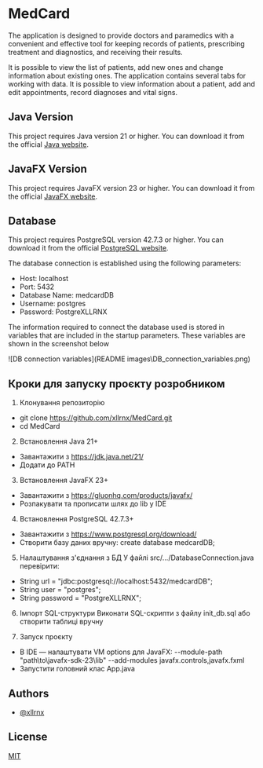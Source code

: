 
# MedCard

The application is designed to provide doctors and paramedics with a convenient and effective tool for keeping records of patients, prescribing treatment and diagnostics, and receiving their results. 

It is possible to view the list of patients, add new ones and change information about existing ones. The application contains several tabs for working with data. It is possible to view information about a patient, add and edit appointments, record diagnoses and vital signs. 


## Java Version
This project requires Java version 21 or higher. You can download it from the official [Java website](https://www.oracle.com/java/technologies/downloads/).

## JavaFX Version
This project requires JavaFX version 23 or higher. You can download it from the official [JavaFX website](https://openjfx.io/).

## Database
This project requires PostgreSQL version 42.7.3 or higher. You can download it from the official [PostgreSQL website](https://www.postgresql.org/download/).

The database connection is established using the following parameters:
- Host: localhost
- Port: 5432
- Database Name: medcardDB
- Username: postgres
- Password: PostgreXLLRNX

The information required to connect the database used is stored in variables that are included in the startup parameters. These variables are shown in the screenshot below

![DB connection variables](README images\DB_connection_variables.png)



## Кроки для запуску проєкту розробником
1. Клонування репозиторію
- git clone https://github.com/xllrnx/MedCard.git
- cd MedCard

2. Встановлення Java 21+
- Завантажити з https://jdk.java.net/21/
- Додати до PATH

3. Встановлення JavaFX 23+
- Завантажити з https://gluonhq.com/products/javafx/
- Розпакувати та прописати шлях до lib у IDE

4. Встановлення PostgreSQL 42.7.3+
- Завантажити з https://www.postgresql.org/download/
- Створити базу даних вручну: create database medcardDB;

5. Налаштування з'єднання з БД
У файлі src/.../DatabaseConnection.java перевірити:
- String url = "jdbc:postgresql://localhost:5432/medcardDB";
- String user = "postgres";
- String password = "PostgreXLLRNX";

6. Імпорт SQL-структури
Виконати SQL-скрипти з файлу init_db.sql або створити таблиці вручну

7. Запуск проєкту
- В IDE — налаштувати VM options для JavaFX: --module-path "path\to\javafx-sdk-23\lib" --add-modules javafx.controls,javafx.fxml
- Запустити головний клас App.java

## Authors

- [@xllrnx](https://www.github.com/xllrnx)


## License

[MIT](https://choosealicense.com/licenses/mit/)

